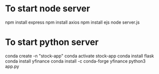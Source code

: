# To start node server
npm install express
npm install axios
npm install ejs
node server.js

# To start python server

conda create -n "stock-app"
conda activate stock-app
conda install flask
conda install yfinance
conda install -c conda-forge yfinance
python3 app.py

